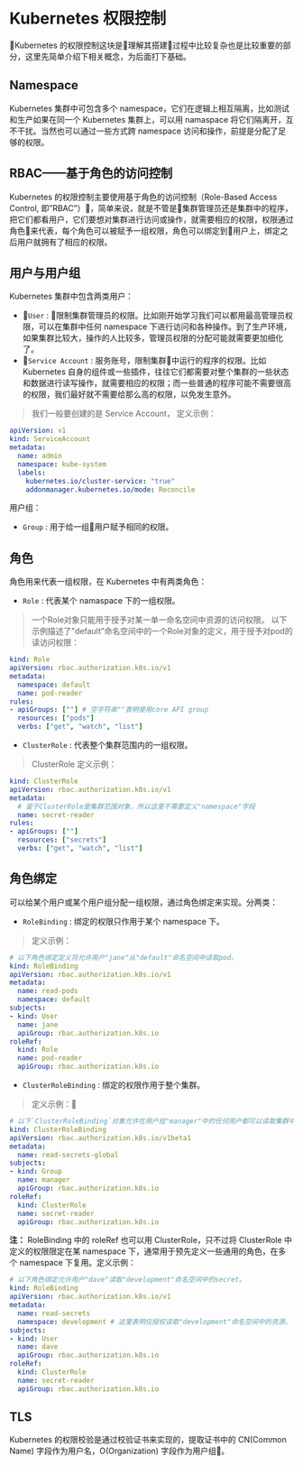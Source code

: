 # Kubernetes 权限控制
Kubernetes 的权限控制这块是理解其搭建过程中比较复杂也是比较重要的部分，这里先简单介绍下相关概念，为后面打下基础。

## Namespace
Kubernetes 集群中可包含多个 namespace，它们在逻辑上相互隔离，比如测试和生产如果在同一个 Kubernetes 集群上，可以用 namaspace 将它们隔离开，互不干扰。当然也可以通过一些方式跨 namespace 访问和操作，前提是分配了足够的权限。

## RBAC——基于角色的访问控制
Kubernetes 的权限控制主要使用基于角色的访问控制（Role-Based Access Control, 即”RBAC”），简单来说，就是不管是集群管理员还是集群中的程序，把它们都看用户，它们要想对集群进行访问或操作，就需要相应的权限，权限通过角色来代表，每个角色可以被赋予一组权限，角色可以绑定到用户上，绑定之后用户就拥有了相应的权限。

## 用户与用户组
Kubernetes 集群中包含两类用户：
- `User` : 限制集群管理员的权限。比如刚开始学习我们可以都用最高管理员权限，可以在集群中任何 namespace 下进行访问和各种操作。到了生产环境，如果集群比较大，操作的人比较多，管理员权限的分配可能就需要更加细化了。
- `Service Account` : 服务账号，限制集群中运行的程序的权限。比如 Kubernetes 自身的组件或一些插件，往往它们都需要对整个集群的一些状态和数据进行读写操作，就需要相应的权限；而一些普通的程序可能不需要很高的权限，我们最好就不需要给那么高的权限，以免发生意外。  
  
> 我们一般要创建的是 Service Account， 定义示例：

``` yaml
apiVersion: v1
kind: ServiceAccount
metadata:
  name: admin
  namespace: kube-system
  labels:
    kubernetes.io/cluster-service: "true"
    addonmanager.kubernetes.io/mode: Reconcile
```
  
用户组：
- `Group` : 用于给一组用户赋予相同的权限。

## 角色
角色用来代表一组权限，在 Kubernetes 中有两类角色：
- `Role` : 代表某个 namaspace 下的一组权限。  

> 一个Role对象只能用于授予对某一单一命名空间中资源的访问权限。 以下示例描述了”default”命名空间中的一个Role对象的定义，用于授予对pod的读访问权限：  
  
``` yaml
kind: Role
apiVersion: rbac.authorization.k8s.io/v1
metadata:
  namespace: default
  name: pod-reader
rules:
- apiGroups: [""] # 空字符串""表明使用core API group
  resources: ["pods"]
  verbs: ["get", "watch", "list"]
```
- `ClusterRole` : 代表整个集群范围内的一组权限。

> ClusterRole 定义示例：  
  
``` yaml
kind: ClusterRole
apiVersion: rbac.authorization.k8s.io/v1
metadata:
  # 鉴于ClusterRole是集群范围对象，所以这里不需要定义"namespace"字段
  name: secret-reader
rules:
- apiGroups: [""]
  resources: ["secrets"]
  verbs: ["get", "watch", "list"]
```

## 角色绑定
可以给某个用户或某个用户组分配一组权限，通过角色绑定来实现。分两类：
- `RoleBinding` : 绑定的权限只作用于某个 namespace 下。

> 定义示例： 

``` yaml
# 以下角色绑定定义将允许用户"jane"从"default"命名空间中读取pod。
kind: RoleBinding
apiVersion: rbac.authorization.k8s.io/v1
metadata:
  name: read-pods
  namespace: default
subjects:
- kind: User
  name: jane
  apiGroup: rbac.authorization.k8s.io
roleRef:
  kind: Role
  name: pod-reader
  apiGroup: rbac.authorization.k8s.io
```
- `ClusterRoleBinding` : 绑定的权限作用于整个集群。

> 定义示例：  

``` yaml
# 以下`ClusterRoleBinding`对象允许在用户组"manager"中的任何用户都可以读取集群中任何命名空间中的secret。
kind: ClusterRoleBinding
apiVersion: rbac.authorization.k8s.io/v1beta1
metadata:
  name: read-secrets-global
subjects:
- kind: Group
  name: manager
  apiGroup: rbac.authorization.k8s.io
roleRef:
  kind: ClusterRole
  name: secret-reader
  apiGroup: rbac.authorization.k8s.io
```
**注：** RoleBinding 中的 roleRef 也可以用 ClusterRole，只不过将 ClusterRole 中定义的权限限定在某 namespace 下，通常用于预先定义一些通用的角色，在多个 namespace 下复用。定义示例：

``` yaml
# 以下角色绑定允许用户"dave"读取"development"命名空间中的secret。
kind: RoleBinding
apiVersion: rbac.authorization.k8s.io/v1
metadata:
  name: read-secrets
  namespace: development # 这里表明仅授权读取"development"命名空间中的资源。
subjects:
- kind: User
  name: dave
  apiGroup: rbac.authorization.k8s.io
roleRef:
  kind: ClusterRole
  name: secret-reader
  apiGroup: rbac.authorization.k8s.io
```

## TLS
Kubernetes 的权限校验是通过校验证书来实现的，提取证书中的 CN(Common Name) 字段作为用户名，O(Organization) 字段作为用户组。  